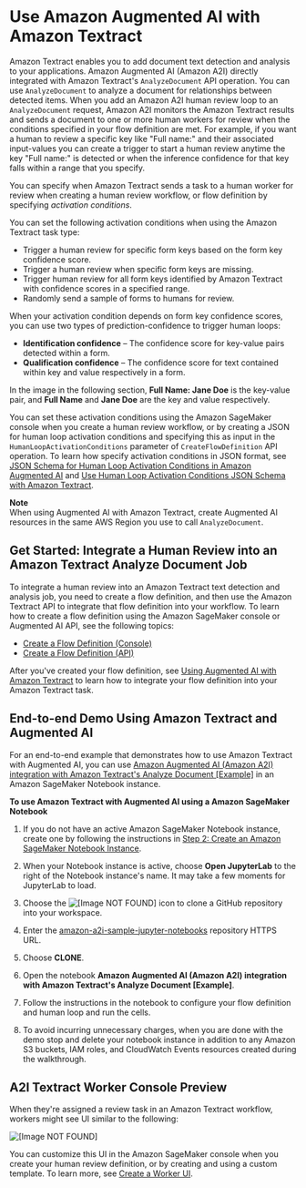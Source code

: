 # Use Amazon Augmented AI with Amazon Textract<a name="a2i-textract-task-type"></a>

Amazon Textract enables you to add document text detection and analysis to your applications\. Amazon Augmented AI \(Amazon A2I\) directly integrated with Amazon Textract's `AnalyzeDocument` API operation\. You can use `AnalyzeDocument` to analyze a document for relationships between detected items\. When you add an Amazon A2I human review loop to an `AnalyzeDocument` request, Amazon A2I monitors the Amazon Textract results and sends a document to one or more human workers for review when the conditions specified in your flow definition are met\. For example, if you want a human to review a specific key like "Full name:" and their associated input\-values you can create a trigger to start a human review anytime the key "Full name:" is detected or when the inference confidence for that key falls within a range that you specify\. 

You can specify when Amazon Textract sends a task to a human worker for review when creating a human review workflow, or flow definition by specifying *activation conditions*\. 

You can set the following activation conditions when using the Amazon Textract task type:
+ Trigger a human review for specific form keys based on the form key confidence score\. 
+ Trigger a human review when specific form keys are missing\. 
+ Trigger human review for all form keys identified by Amazon Textract with confidence scores in a specified range\.
+ Randomly send a sample of forms to humans for review\.

When your activation condition depends on form key confidence scores, you can use two types of prediction\-confidence to trigger human loops:
+ **Identification confidence** – The confidence score for key\-value pairs detected within a form\.
+ **Qualification confidence** – The confidence score for text contained within key and value respectively in a form\.

In the image in the following section, **Full Name: Jane Doe** is the key\-value pair, and **Full Name** and **Jane Doe** are the key and value respectively\.

You can set these activation conditions using the Amazon SageMaker console when you create a human review workflow, or by creating a JSON for human loop activation conditions and specifying this as input in the `HumanLoopActivationConditions` parameter of `CreateFlowDefinition` API operation\. To learn how specify activation conditions in JSON format, see [JSON Schema for Human Loop Activation Conditions in Amazon Augmented AI](a2i-human-fallback-conditions-json-schema.md) and [Use Human Loop Activation Conditions JSON Schema with Amazon Textract](a2i-json-humantaskactivationconditions-textract-example.md)\.

**Note**  
When using Augmented AI with Amazon Textract, create Augmented AI resources in the same AWS Region you use to call `AnalyzeDocument`\. 

## Get Started: Integrate a Human Review into an Amazon Textract Analyze Document Job<a name="a2i-create-textract-human-review"></a>

To integrate a human review into an Amazon Textract text detection and analysis job, you need to create a flow definition, and then use the Amazon Textract API to integrate that flow definition into your workflow\. To learn how to create a flow definition using the Amazon SageMaker console or Augmented AI API, see the following topics:
+ [Create a Flow Definition \(Console\)](a2i-create-flow-definition.md#a2i-create-human-review-console)
+ [Create a Flow Definition \(API\)](a2i-create-flow-definition.md#a2i-create-human-review-api)

After you've created your flow definition, see [Using Augmented AI with Amazon Textract](https://docs.aws.amazon.com/textract/latest/dg/a2i-textract.html) to learn how to integrate your flow definition into your Amazon Textract task\. 

## End\-to\-end Demo Using Amazon Textract and Augmented AI<a name="a2i-task-types-textract-notebook-demo"></a>

For an end\-to\-end example that demonstrates how to use Amazon Textract with Augmented AI, you can use [Amazon Augmented AI \(Amazon A2I\) integration with Amazon Textract's Analyze Document \[Example\]](https://github.com/aws-samples/amazon-a2i-sample-jupyter-notebooks/blob/master/Amazon%20Augmented%20AI%20(A2I)%20and%20Textract%20AnalyzeDocument.ipynb) in an Amazon SageMaker Notebook instance\. 

**To use Amazon Textract with Augmented AI using a Amazon SageMaker Notebook**

1. If you do not have an active Amazon SageMaker Notebook instance, create one by following the instructions in [Step 2: Create an Amazon SageMaker Notebook Instance](gs-setup-working-env.md)\.

1. When your Notebook instance is active, choose **Open JupyterLab** to the right of the Notebook instance's name\. It may take a few moments for JupyterLab to load\. 

1. Choose the ![\[Image NOT FOUND\]](http://docs.aws.amazon.com/sagemaker/latest/dg/images/icons/Git_squip_add_repo.png) icon to clone a GitHub repository into your workspace\. 

1. Enter the [amazon\-a2i\-sample\-jupyter\-notebooks](https://github.com/aws-samples/amazon-a2i-sample-jupyter-notebooks) repository HTTPS URL\. 

1. Choose **CLONE**\.

1. Open the notebook **Amazon Augmented AI \(Amazon A2I\) integration with Amazon Textract's Analyze Document \[Example\]**\. 

1. Follow the instructions in the notebook to configure your flow definition and human loop and run the cells\. 

1. To avoid incurring unnecessary charges, when you are done with the demo stop and delete your notebook instance in addition to any Amazon S3 buckets, IAM roles, and CloudWatch Events resources created during the walkthrough\.

## A2I Textract Worker Console Preview<a name="a2i-textract-console-preview"></a>

When they're assigned a review task in an Amazon Textract workflow, workers might see UI similar to the following:

![\[Image NOT FOUND\]](http://docs.aws.amazon.com/sagemaker/latest/dg/images/a2i-textract-example.png)

You can customize this UI in the Amazon SageMaker console when you create your human review definition, or by creating and using a custom template\. To learn more, see [Create a Worker UI](a2i-instructions-overview.md)\.